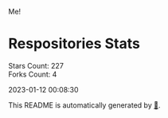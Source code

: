 Me!

# Respositories Stats
Stars Count: 227  
Forks Count: 4

2023-01-12 00:08:30  

This README is automatically generated by [🐰](https://github.com/rnitta/rnitta).
